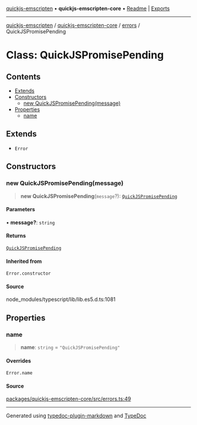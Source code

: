 [quickjs-emscripten](../../../../packages.md) • **quickjs-emscripten-core** • [Readme](../../../README.md) \| [Exports](../../../exports.md)

***

[quickjs-emscripten](../../../../packages.md) / [quickjs-emscripten-core](../../../exports.md) / [errors](../README.md) / QuickJSPromisePending

# Class: QuickJSPromisePending

## Contents

- [Extends](QuickJSPromisePending.md#extends)
- [Constructors](QuickJSPromisePending.md#constructors)
  - [new QuickJSPromisePending(message)](QuickJSPromisePending.md#new-quickjspromisependingmessage)
- [Properties](QuickJSPromisePending.md#properties)
  - [name](QuickJSPromisePending.md#name)

## Extends

- `Error`

## Constructors

### new QuickJSPromisePending(message)

> **new QuickJSPromisePending**(`message`?): [`QuickJSPromisePending`](QuickJSPromisePending.md)

#### Parameters

• **message?**: `string`

#### Returns

[`QuickJSPromisePending`](QuickJSPromisePending.md)

#### Inherited from

`Error.constructor`

#### Source

node\_modules/typescript/lib/lib.es5.d.ts:1081

## Properties

### name

> **name**: `string` = `"QuickJSPromisePending"`

#### Overrides

`Error.name`

#### Source

[packages/quickjs-emscripten-core/src/errors.ts:49](https://github.com/justjake/quickjs-emscripten/blob/main/packages/quickjs-emscripten-core/src/errors.ts#L49)

***

Generated using [typedoc-plugin-markdown](https://www.npmjs.com/package/typedoc-plugin-markdown) and [TypeDoc](https://typedoc.org/)
